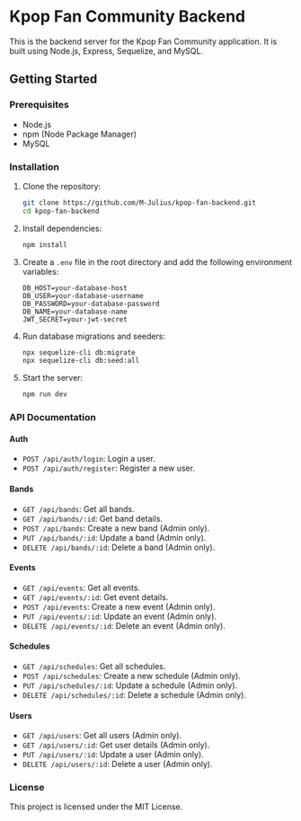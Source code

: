 # Kpop Fan Community Backend

This is the backend server for the Kpop Fan Community application. It is built using Node.js, Express, Sequelize, and MySQL.

## Getting Started

### Prerequisites

- Node.js
- npm (Node Package Manager)
- MySQL

### Installation

1. Clone the repository:
    ```bash
    git clone https://github.com/M-Julius/kpop-fan-backend.git
    cd kpop-fan-backend
    ```

2. Install dependencies:
    ```bash
    npm install
    ```

3. Create a `.env` file in the root directory and add the following environment variables:
    ```plaintext
    DB_HOST=your-database-host
    DB_USER=your-database-username
    DB_PASSWORD=your-database-password
    DB_NAME=your-database-name
    JWT_SECRET=your-jwt-secret
    ```

4. Run database migrations and seeders:
    ```bash
    npx sequelize-cli db:migrate
    npx sequelize-cli db:seed:all
    ```

5. Start the server:
    ```bash
    npm run dev
    ```

### API Documentation

#### Auth

- `POST /api/auth/login`: Login a user.
- `POST /api/auth/register`: Register a new user.

#### Bands

- `GET /api/bands`: Get all bands.
- `GET /api/bands/:id`: Get band details.
- `POST /api/bands`: Create a new band (Admin only).
- `PUT /api/bands/:id`: Update a band (Admin only).
- `DELETE /api/bands/:id`: Delete a band (Admin only).

#### Events

- `GET /api/events`: Get all events.
- `GET /api/events/:id`: Get event details.
- `POST /api/events`: Create a new event (Admin only).
- `PUT /api/events/:id`: Update an event (Admin only).
- `DELETE /api/events/:id`: Delete an event (Admin only).

#### Schedules

- `GET /api/schedules`: Get all schedules.
- `POST /api/schedules`: Create a new schedule (Admin only).
- `PUT /api/schedules/:id`: Update a schedule (Admin only).
- `DELETE /api/schedules/:id`: Delete a schedule (Admin only).

#### Users

- `GET /api/users`: Get all users (Admin only).
- `GET /api/users/:id`: Get user details (Admin only).
- `PUT /api/users/:id`: Update a user (Admin only).
- `DELETE /api/users/:id`: Delete a user (Admin only).

### License

This project is licensed under the MIT License.

